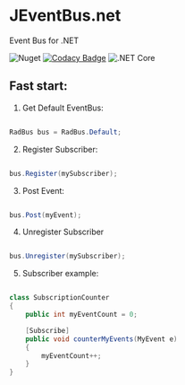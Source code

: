 # JEventBus.net

Event Bus for .NET

![Nuget](https://img.shields.io/nuget/v/Javity.EventBus)
[![Codacy Badge](https://api.codacy.com/project/badge/Grade/29e6567aa96e424baf15ad086bbb4276)](https://app.codacy.com/manual/Radomiej/JEventBus.net?utm_source=github.com&utm_medium=referral&utm_content=Radomiej/JEventBus.net&utm_campaign=Badge_Grade_Settings)
![.NET Core](https://github.com/Radomiej/JEventBus.net/workflows/.NET%20Core/badge.svg)

## Fast start:

1. Get Default EventBus:

```csharp 

RadBus bus = RadBus.Default;

```

2. Register Subscriber:

```csharp 

bus.Register(mySubscriber);

```

3. Post Event:

```csharp 

bus.Post(myEvent);

```

4. Unregister Subscriber

```csharp 

bus.Unregister(mySubscriber);

```

5. Subscriber example:

```csharp 

class SubscriptionCounter
{
    public int myEventCount = 0;

    [Subscribe]
    public void counterMyEvents(MyEvent e)
    {
        myEventCount++;
    }
}

```
